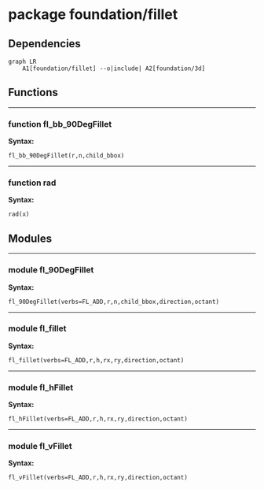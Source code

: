 # package foundation/fillet


## Dependencies

```mermaid
graph LR
    A1[foundation/fillet] --o|include| A2[foundation/3d]
```

## Functions


---

### function fl_bb_90DegFillet

__Syntax:__

    fl_bb_90DegFillet(r,n,child_bbox)

---

### function rad

__Syntax:__

    rad(x)

## Modules


---

### module fl_90DegFillet

__Syntax:__

    fl_90DegFillet(verbs=FL_ADD,r,n,child_bbox,direction,octant)

---

### module fl_fillet

__Syntax:__

    fl_fillet(verbs=FL_ADD,r,h,rx,ry,direction,octant)

---

### module fl_hFillet

__Syntax:__

    fl_hFillet(verbs=FL_ADD,r,h,rx,ry,direction,octant)

---

### module fl_vFillet

__Syntax:__

    fl_vFillet(verbs=FL_ADD,r,h,rx,ry,direction,octant)

